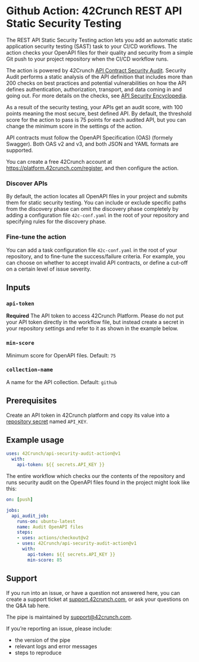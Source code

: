 # Github Action: 42Crunch REST API Static Security Testing

The REST API Static Security Testing action lets you add an automatic static application security testing (SAST) task to your CI/CD workflows. The action checks your OpenAPI files for their quality and security from a simple Git push to your project repository when the CI/CD workflow runs.

The action is powered by 42Crunch [API Contract Security Audit](https://docs.42crunch.com/latest/content/concepts/api_contract_security_audit.htm). Security Audit performs a static analysis of the API definition that includes more than 200 checks on best practices and potential vulnerabilities on how the API defines authentication, authorization, transport, and data coming in and going out. For more details on the checks, see [API Security Encyclopedia](https://apisecurity.io/encyclopedia/content/api-security-encyclopedia.htm).

As a result of the security testing, your APIs get an audit score, with 100 points meaning the most secure, best defined API. By default, the threshold score for the action to pass is 75 points for each audited API, but you can change the minimum score in the settings of the action.

API contracts must follow the OpenAPI Specification (OAS) (formely Swagger). Both OAS v2 and v3, and both JSON and YAML formats are supported.

You can create a free 42Crunch account at https://platform.42crunch.com/register, and then configure the action.

### Discover APIs

By default, the action locates all OpenAPI files in your project and submits them for static security testing. You can include or exclude specific paths from the discovery phase can omit the discovery phase completely by adding a configuration file `42c-conf.yaml` in the root of your repository and specifying rules for the discovery phase.

### Fine-tune the action

You can add a task configuration file `42c-conf.yaml` in the root of your repository, and to fine-tune the success/failure criteria. For example, you can choose on whether to accept invalid API contracts, or define a cut-off on a certain level of issue severity.

## Inputs

### `api-token`

**Required** The API token to access 42Crunch Platform. Please do not put your API token directly in the workflow file, but instead create a secret in your repository settings and refer to it as shown in the example below.

### `min-score`

Minimum score for OpenAPI files. Default: `75`

### `collection-name`

A name for the API collection. Default: `github`

## Prerequisites

Create an API token in 42Crunch platform and copy its value into a [repository secret](https://docs.github.com/en/actions/configuring-and-managing-workflows/creating-and-storing-encrypted-secrets) named `API_KEY`.

## Example usage

```yaml
uses: 42Crunch/api-security-audit-action@v1
  with:
    api-token: ${{ secrets.API_KEY }}
```

The entire workflow which checks our the contents of the repository and runs security audit on the OpenAPI files found in the project might look like this:

```yaml
on: [push]

jobs:
  api_audit_job:
    runs-on: ubuntu-latest
    name: Audit OpenAPI files
    steps:
    - uses: actions/checkout@v2
    - uses: 42Crunch/api-security-audit-action@v1
      with:
        api-token: ${{ secrets.API_KEY }}
        min-score: 85
```

## Support

If you run into an issue, or have a question not answered here, you can create a support ticket at [support.42crunch.com](https://support.42crunch.com/), or ask your questions on the Q&A tab here.

The pipe is maintained by support@42crunch.com.

If you’re reporting an issue, please include:

- the version of the pipe
- relevant logs and error messages
- steps to reproduce
